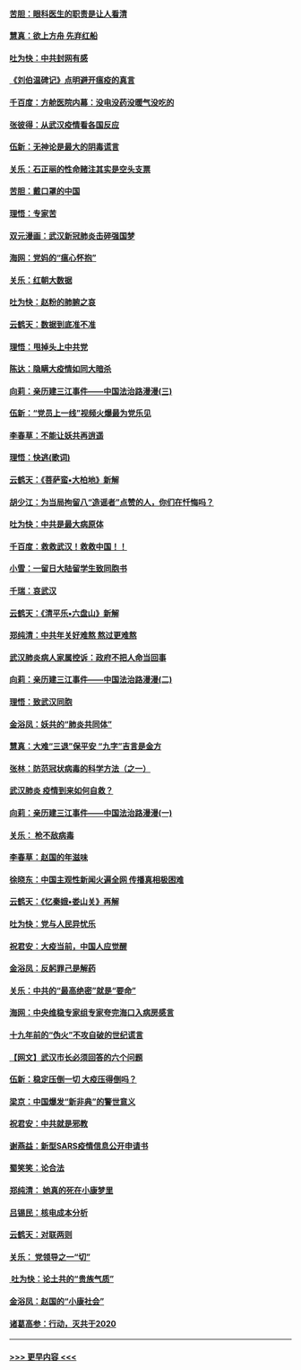 #### [苦胆：眼科医生的职责是让人看清](../pages/nsc993/n11853840.md?t=02090433) 
#### [慧真：欲上方舟 先弃红船](../pages/nsc993/n11853483.md?t=02090433) 
#### [吐为快：中共封网有感](../pages/nsc993/n11852575.md?t=02090433) 
#### [《刘伯温碑记》点明避开瘟疫的真言](../pages/nsc993/n11852128.md?t=02090433) 
#### [千百度：方舱医院内幕：没电没药没暖气没吃的](../pages/nsc993/n11850211.md?t=02090433) 
#### [张彼得：从武汉疫情看各国反应](../pages/nsc993/n11850102.md?t=02090433) 
#### [伍新：无神论是最大的阴毒谎言](../pages/nsc993/n11846129.md?t=02090433) 
#### [关乐：石正丽的性命赌注其实是空头支票](../pages/nsc993/n11846109.md?t=02090433) 
#### [苦胆：戴口罩的中国](../pages/nsc993/n11845576.md?t=02090433) 
#### [理悟：专家苦](../pages/nsc993/n11845564.md?t=02090433) 
#### [双元漫画：武汉新冠肺炎击碎强国梦](../pages/nsc993/n11843320.md?t=02090433) 
#### [海网：党妈的“瘟心怀抱”](../pages/nsc993/n11840740.md?t=02090433) 
#### [关乐：红朝大数据](../pages/nsc993/n11840675.md?t=02090433) 
#### [吐为快：赵粉的肺腑之哀](../pages/nsc993/n11840618.md?t=02090433) 
#### [云鹤天：数据到底准不准](../pages/nsc993/n11840325.md?t=02090433) 
#### [理悟：甩掉头上中共党](../pages/nsc993/n11838826.md?t=02090433) 
#### [陈达：隐瞒大疫情如同大暗杀](../pages/nsc993/n11838771.md?t=02090433) 
#### [向莉：亲历建三江事件——中国法治路漫漫(三)](../pages/nsc993/n11831825.md?t=02090433) 
#### [伍新：“党员上一线”视频火爆最为党乐见](../pages/nsc993/n11838200.md?t=02090433) 
#### [李春草：不能让妖共再逍遥](../pages/nsc993/n11838102.md?t=02090433) 
#### [理悟：快逃(歌词)](../pages/nsc993/n11838083.md?t=02090433) 
#### [云鹤天：《菩萨蛮▪大柏地》新解](../pages/nsc993/n11838059.md?t=02090433) 
#### [胡少江：为当局拘留八“造谣者”点赞的人，你们在忏悔吗？](../pages/nsc993/n11836801.md?t=02090433) 
#### [吐为快：中共是最大病原体](../pages/nsc993/n11836748.md?t=02090433) 
#### [千百度：救救武汉！救救中国！！](../pages/nsc993/n11836145.md?t=02090433) 
#### [小雪：一留日大陆留学生致同胞书](../pages/nsc993/n11834624.md?t=02090433) 
#### [千瑞：哀武汉](../pages/nsc993/n11833647.md?t=02090433) 
#### [云鹤天：《清平乐▪六盘山》新解](../pages/nsc993/n11833611.md?t=02090433) 
#### [郑纯清：中共年关好难熬 熬过更难熬](../pages/nsc993/n11833489.md?t=02090433) 
#### [武汉肺炎病人家属控诉：政府不把人命当回事](../pages/nsc993/n11833205.md?t=02090433) 
#### [向莉：亲历建三江事件——中国法治路漫漫(二)](../pages/nsc993/n11829102.md?t=02090433) 
#### [理悟：致武汉同胞](../pages/nsc993/n11831522.md?t=02090433) 
#### [金浴凤：妖共的“肺炎共同体”](../pages/nsc993/n11829448.md?t=02090433) 
#### [慧真：大难“三退”保平安 “九字”吉言是金方](../pages/nsc993/n11829501.md?t=02090433) 
#### [张林：防范冠状病毒的科学方法（之一）](../pages/nsc993/n11828618.md?t=02090433) 
#### [武汉肺炎 疫情到来如何自救？](../pages/nsc993/n11827632.md?t=02090433) 
#### [向莉：亲历建三江事件——中国法治路漫漫(一)](../pages/nsc993/n11827190.md?t=02090433) 
#### [关乐： 枪不敌病毒](../pages/nsc993/n11826746.md?t=02090433) 
#### [李春草：赵国的年滋味](../pages/nsc993/n11826321.md?t=02090433) 
#### [徐晓东：中国主观性新闻火遍全网 传播真相极困难](../pages/nsc993/n11826508.md?t=02090433) 
#### [云鹤天：《忆秦娥▪娄山关》再解](../pages/nsc993/n11824682.md?t=02090433) 
#### [吐为快：党与人民异忧乐](../pages/nsc993/n11824660.md?t=02090433) 
#### [祝君安：大疫当前，中国人应觉醒](../pages/nsc993/n11821946.md?t=02090433) 
#### [金浴凤：反躬罪己是解药](../pages/nsc993/n11820280.md?t=02090433) 
#### [关乐：中共的“最高绝密”就是“要命”](../pages/nsc993/n11816946.md?t=02090433) 
#### [海网：中央维稳专家组专家夸完海口入病房感言](../pages/nsc993/n11815138.md?t=02090433) 
#### [十九年前的“伪火”不攻自破的世纪谎言](../pages/nsc993/n11813238.md?t=02090433) 
#### [【网文】武汉市长必须回答的六个问题](../pages/nsc993/n11813848.md?t=02090433) 
#### [伍新：稳定压倒一切 大疫压得倒吗？](../pages/nsc993/n11812634.md?t=02090433) 
#### [梁京：中国爆发“新非典”的警世意义](../pages/nsc993/n11812554.md?t=02090433) 
#### [祝君安：中共就是邪教](../pages/nsc993/n11812431.md?t=02090433) 
#### [谢燕益：新型SARS疫情信息公开申请书](../pages/nsc993/n11808840.md?t=02090433) 
#### [蜀笑笑：论合法](../pages/nsc993/n11808064.md?t=02090433) 
#### [郑纯清： 她真的死在小康梦里](../pages/nsc993/n11806623.md?t=02090433) 
#### [吕锡民：核电成本分析](../pages/nsc993/n11806284.md?t=02090433) 
#### [云鹤天：对联两则](../pages/nsc993/n11805957.md?t=02090433) 
#### [关乐： 党领导之一“切”](../pages/nsc993/n11804505.md?t=02090433) 
#### [ 吐为快：论土共的“贵族气质”](../pages/nsc993/n11804490.md?t=02090433) 
#### [金浴凤：赵国的“小康社会”](../pages/nsc993/n11804452.md?t=02090433) 
#### [诸葛高参：行动，灭共于2020](../pages/nsc993/n11804120.md?t=02090433) 

----
#### [ >>> 更早内容 <<< ](../indexes/nsc993-earlier.md)
